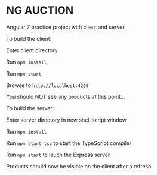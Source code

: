 # NG AUCTION

Angular 7 practice project with client and server. 


To build the client:

Enter client directory

Run `npm install`

Run `npm start`

Browse to `http://localhost:4200`

You should NOT see any products at this point...


To build the server:

Enter server directory in new shell script window

Run `npm install`

Run `npm start tsc` to start the TypeScript compiler

Run `npm start` to lauch the Express server

Products should now be visible on the client after a refresh